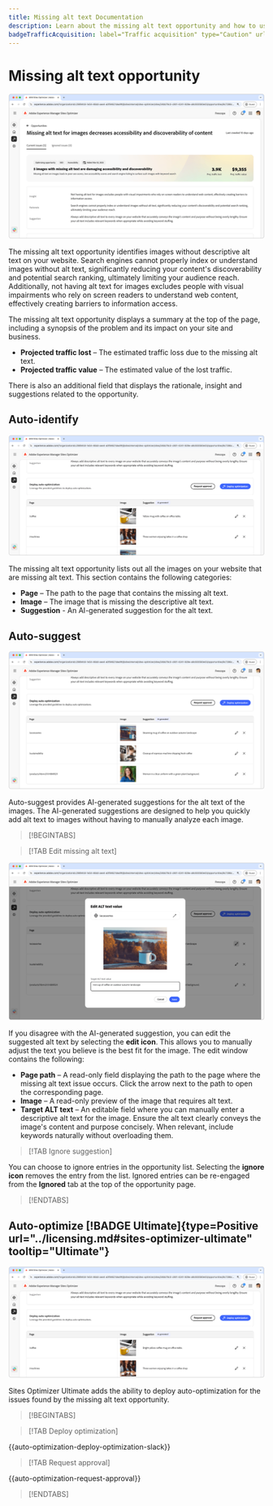 ```yaml
---
title: Missing alt text Documentation
description: Learn about the missing alt text opportunity and how to use it to improve engagement on your website.
badgeTrafficAcquisition: label="Traffic acquisition" type="Caution" url="../../opportunity-types/traffic-acquisition.md" tooltip="Traffic acquisition"
---
```


# Missing alt text opportunity

![Missing alt text opportunity](./assets/missing-alt-text/hero.png)

The missing alt text opportunity identifies images without descriptive alt text on your website. Search engines cannot properly index or understand images without alt text, significantly reducing your content's discoverability and potential search ranking, ultimately limiting your audience reach. Additionally, not having alt text for images excludes people with visual impairments who rely on screen readers to understand web content, effectively creating barriers to information access.

The missing alt text opportunity displays a summary at the top of the page, including a synopsis of the problem and its impact on your site and business.

* **Projected traffic lost** – The estimated traffic loss due to the missing alt text.
* **Projected traffic value** – The estimated value of the lost traffic.

There is also an additional field that displays the rationale, insight and suggestions related to the opportunity.

## Auto-identify

![Auto-identify missing alt text](./assets/missing-alt-text/auto-identify.png)

The missing alt text opportunity lists out all the images on your website that are missing alt text. This section contains the following categories:

* **Page** – The path to the page that contains the missing alt text.
* **Image** – The image that is missing the descriptive alt text.
* **Suggestion** - An AI-generated suggestion for the alt text.

## Auto-suggest

![Auto-suggest missing alt text](./assets/missing-alt-text/auto-suggest.png)

Auto-suggest provides AI-generated suggestions for the alt text of the images. The AI-generated suggestions are designed to help you quickly add alt text to images without having to manually analyze each image. 

>[!BEGINTABS]

>[!TAB Edit missing alt text]

![Edit missing alt text](./assets/missing-alt-text/edit-alt-text-value.png)

If you disagree with the AI-generated suggestion, you can edit the suggested alt text by selecting the **edit icon**. This allows you to manually adjust the text you believe is the best fit for the image. The edit window contains the following:

* **Page path** – A read-only field displaying the path to the page where the missing alt text issue occurs. Click the arrow next to the path to open the corresponding page.  
* **Image** – A read-only preview of the image that requires alt text.  
* **Target ALT text** – An editable field where you can manually enter a descriptive alt text for the image. Ensure the alt text clearly conveys the image's content and purpose concisely. When relevant, include keywords naturally without overloading them.  

>[!TAB Ignore suggestion]

You can choose to ignore entries in the opportunity list. Selecting the **ignore icon** removes the entry from the list. Ignored entries can be re-engaged from the **Ignored** tab at the top of the opportunity page.

>[!ENDTABS]

## Auto-optimize [!BADGE Ultimate]{type=Positive url="../licensing.md#sites-optimizer-ultimate" tooltip="Ultimate"}

![Auto-optimize missing alt text](./assets/missing-alt-text/auto-optimize.png)

Sites Optimizer Ultimate adds the ability to deploy auto-optimization for the issues found by the missing alt text opportunity. <!--- TBD-need more in-depth and opportunity specific information here. What does the auto-optimization do?-->

>[!BEGINTABS]

>[!TAB Deploy optimization]

{{auto-optimization-deploy-optimization-slack}}

>[!TAB Request approval]

{{auto-optimization-request-approval}}

>[!ENDTABS]

